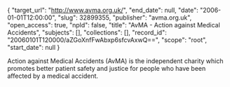 {
  "target_url": "http://www.avma.org.uk/", 
  "end_date": null, 
  "date": "2006-01-01T12:00:00", 
  "slug": 32899355, 
  "publisher": "avma.org.uk", 
  "open_access": true, 
  "npld": false, 
  "title": "AvMA - Action against Medical Accidents", 
  "subjects": [], 
  "collections": [], 
  "record_id": "20060101T120000/aZGoXnfFwAbxp6sfcvAxwQ==", 
  "scope": "root", 
  "start_date": null
}

Action against Medical Accidents (AvMA) is the independent charity which promotes better patient safety and justice for people who have been affected by a medical accident.